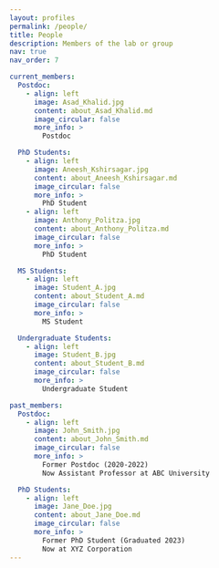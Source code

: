 ```yaml
---
layout: profiles
permalink: /people/
title: People
description: Members of the lab or group
nav: true
nav_order: 7

current_members:
  Postdoc:
    - align: left
      image: Asad_Khalid.jpg
      content: about_Asad_Khalid.md
      image_circular: false
      more_info: >
        Postdoc  

  PhD Students:
    - align: left
      image: Aneesh_Kshirsagar.jpg
      content: about_Aneesh_Kshirsagar.md
      image_circular: false
      more_info: >
        PhD Student  
    - align: left
      image: Anthony_Politza.jpg
      content: about_Anthony_Politza.md
      image_circular: false
      more_info: >
        PhD Student  

  MS Students:
    - align: left
      image: Student_A.jpg
      content: about_Student_A.md
      image_circular: false
      more_info: >
        MS Student  

  Undergraduate Students:
    - align: left
      image: Student_B.jpg
      content: about_Student_B.md
      image_circular: false
      more_info: >
        Undergraduate Student  

past_members:
  Postdoc:
    - align: left
      image: John_Smith.jpg
      content: about_John_Smith.md
      image_circular: false
      more_info: >
        Former Postdoc (2020-2022)  
        Now Assistant Professor at ABC University  

  PhD Students:
    - align: left
      image: Jane_Doe.jpg
      content: about_Jane_Doe.md
      image_circular: false
      more_info: >
        Former PhD Student (Graduated 2023)  
        Now at XYZ Corporation  
---
```

